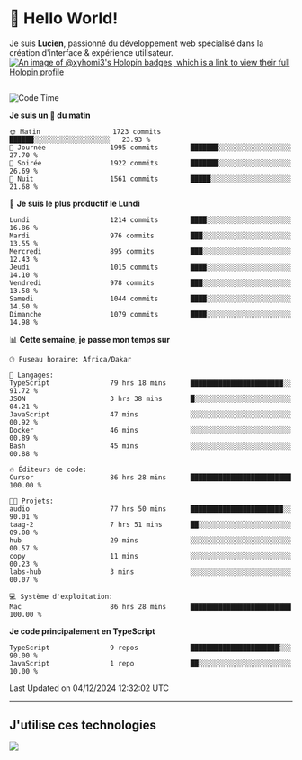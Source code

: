 # 👋 Hello World!

Je suis **Lucien**, passionné du développement web spécialisé dans la création d'interface & expérience utilisateur.
[![An image of @xyhomi3's Holopin badges, which is a link to view their full Holopin profile](https://holopin.me/xyhomi3)](https://holopin.io/@xyhomi3)

##

<!--START_SECTION:waka-->
![Code Time](http://img.shields.io/badge/Code%20Time-2%2C718%20hrs%2038%20mins-blue)

**Je suis un 🐤 du matin** 

```text
🌞 Matin                  1723 commits        ██████░░░░░░░░░░░░░░░░░░░   23.93 % 
🌆 Journée                1995 commits        ███████░░░░░░░░░░░░░░░░░░   27.70 % 
🌃 Soirée                 1922 commits        ███████░░░░░░░░░░░░░░░░░░   26.69 % 
🌙 Nuit                   1561 commits        █████░░░░░░░░░░░░░░░░░░░░   21.68 % 
```
📅 **Je suis le plus productif le Lundi** 

```text
Lundi                    1214 commits        ████░░░░░░░░░░░░░░░░░░░░░   16.86 % 
Mardi                    976 commits         ███░░░░░░░░░░░░░░░░░░░░░░   13.55 % 
Mercredi                 895 commits         ███░░░░░░░░░░░░░░░░░░░░░░   12.43 % 
Jeudi                    1015 commits        ████░░░░░░░░░░░░░░░░░░░░░   14.10 % 
Vendredi                 978 commits         ███░░░░░░░░░░░░░░░░░░░░░░   13.58 % 
Samedi                   1044 commits        ████░░░░░░░░░░░░░░░░░░░░░   14.50 % 
Dimanche                 1079 commits        ████░░░░░░░░░░░░░░░░░░░░░   14.98 % 
```


📊 **Cette semaine, je passe mon temps sur** 

```text
🕑︎ Fuseau horaire: Africa/Dakar

💬 Langages: 
TypeScript               79 hrs 18 mins      ███████████████████████░░   91.72 % 
JSON                     3 hrs 38 mins       █░░░░░░░░░░░░░░░░░░░░░░░░   04.21 % 
JavaScript               47 mins             ░░░░░░░░░░░░░░░░░░░░░░░░░   00.92 % 
Docker                   46 mins             ░░░░░░░░░░░░░░░░░░░░░░░░░   00.89 % 
Bash                     45 mins             ░░░░░░░░░░░░░░░░░░░░░░░░░   00.88 % 

🔥 Éditeurs de code: 
Cursor                   86 hrs 28 mins      █████████████████████████   100.00 % 

🐱‍💻 Projets: 
audio                    77 hrs 50 mins      ███████████████████████░░   90.01 % 
taag-2                   7 hrs 51 mins       ██░░░░░░░░░░░░░░░░░░░░░░░   09.08 % 
hub                      29 mins             ░░░░░░░░░░░░░░░░░░░░░░░░░   00.57 % 
copy                     11 mins             ░░░░░░░░░░░░░░░░░░░░░░░░░   00.23 % 
labs-hub                 3 mins              ░░░░░░░░░░░░░░░░░░░░░░░░░   00.07 % 

💻 Système d'exploitation: 
Mac                      86 hrs 28 mins      █████████████████████████   100.00 % 
```

**Je code principalement en TypeScript** 

```text
TypeScript               9 repos             ██████████████████████░░░   90.00 % 
JavaScript               1 repo              ██░░░░░░░░░░░░░░░░░░░░░░░   10.00 % 
```




 Last Updated on 04/12/2024 12:32:02 UTC
<!--END_SECTION:waka-->
---

## J'utilise ces technologies

<p align="left">
  <a href="https://skillicons.dev">
    <img src="https://skillicons.dev/icons?i=ts,js,md,scss,tailwind,react,docker,express,astro,vite,nextjs,vercel,figma,ableton" />
  </a>
</p>

